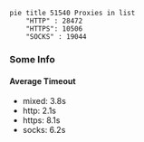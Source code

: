 
```mermaid
pie title 51540 Proxies in list
    "HTTP" : 28472
    "HTTPS": 10506
    "SOCKS" : 19044
```

### Some Info
#### Average Timeout

- mixed: 3.8s
- http: 2.1s
- https: 8.1s
- socks: 6.2s